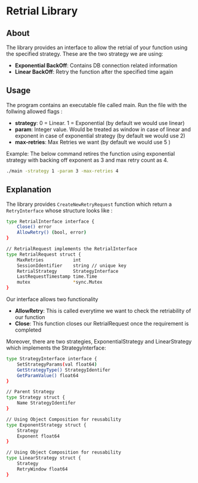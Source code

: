 # Retrial Library

## About

The library provides an interface to allow the retrial of your function using the specified strategy. These are the two strategy we are using:
* **Exponential BackOff**: Contains DB connection related information
* **Linear BackOff**: Retry the function after the specified time again 

## Usage
The program contains an executable file called main. Run the file with the follwing allowed flags :
* **strategy**: 0 = Linear. 1 = Exponential (by default we would use linear)
* **param**: Integer value. Would be treated as window in case of linear and exponent in case of exponential strategy (by default we would use 2)
* **max-retries**: Max Retries we want (by default we would use 5 )

Example: The below command retires the function using exponential strategy with backing off exponent as 3 and max retry count as 4. 
```bash
./main -strategy 1 -param 3 -max-retries 4
```

## Explanation
The library provides `CreateNewRetryRequest` function which return a `RetryInterface` whose structure looks like :

```bash
type RetrialInterface interface {
	Close() error
	AllowRetry() (bool, error)
}

// RetrialRequest implements the RetrialInterface
type RetrialRequest struct {
	MaxRetries           int
	SessionIdentifier    string // unique key
	RetrialStrategy      StrategyInterface
	LastRequestTimestamp time.Time
	mutex                *sync.Mutex
}
```
Our interface allows two functionality 
* **AllowRetry**: This is called everytime we want to check the retriability of our function
* **Close**: This function closes our RetrialRequest once the requirement is completed

Moreover, there are two strategies, ExponentialStrategy and LinearStrategy which implements the StrategyInterface: 
```bash
type StrategyInterface interface {
	SetStrategyParams(val float64)
	GetStrategyType() StrategyIdentifer
	GetParamValue() float64
}

// Parent Strategy
type Strategy struct {
	Name StrategyIdentifer
}

// Using Object Composition for reusability
type ExponentStrategy struct {
	Strategy
	Exponent float64
}

// Using Object Composition for reusability
type LinearStrategy struct {
	Strategy
	RetryWindow float64
}
```
